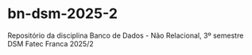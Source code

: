 # bn-dsm-2025-2
Repositório da disciplina Banco de Dados - Não Relacional, 3º semestre DSM Fatec Franca 2025/2
